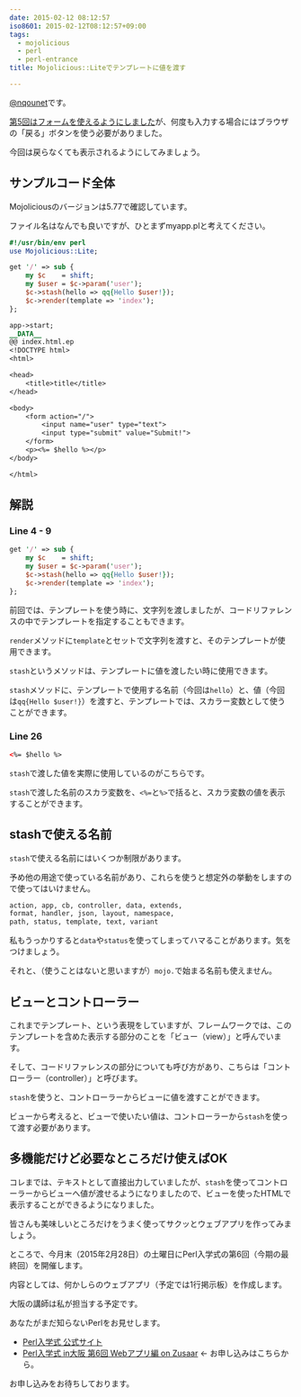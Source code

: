 ```yaml
---
date: 2015-02-12 08:12:57
iso8601: 2015-02-12T08:12:57+09:00
tags:
  - mojolicious
  - perl
  - perl-entrance
title: Mojolicious::Liteでテンプレートに値を渡す

---
```


<p><a href="https://twitter.com/nqounet">@nqounet</a>です。</p>

<p><a href="https://www.nqou.net/2015/02/05/085040" title="Mojolicious::Liteでフォームを使う">第5回はフォームを使えるようにしました</a>が、何度も入力する場合にはブラウザの「戻る」ボタンを使う必要がありました。</p>

<p>今回は戻らなくても表示されるようにしてみましょう。</p>



<h2>サンプルコード全体</h2>

<p>Mojoliciousのバージョンは5.77で確認しています。</p>

<p>ファイル名はなんでも良いですが、ひとまずmyapp.plと考えてください。</p>

```perl myapp.pl
#!/usr/bin/env perl
use Mojolicious::Lite;

get '/' => sub {
    my $c    = shift;
    my $user = $c->param('user');
    $c->stash(hello => qq{Hello $user!});
    $c->render(template => 'index');
};

app->start;
__DATA__
@@ index.html.ep
<!DOCTYPE html>
<html>

<head>
    <title>title</title>
</head>

<body>
    <form action="/">
        <input name="user" type="text">
        <input type="submit" value="Submit!">
    </form>
    <p><%= $hello %></p>
</body>

</html>
```

<h2>解説</h2>

<h3>Line 4 - 9</h3>

```perl
get '/' => sub {
    my $c    = shift;
    my $user = $c->param('user');
    $c->stash(hello => qq{Hello $user!});
    $c->render(template => 'index');
};
```

<p>前回では、テンプレートを使う時に、文字列を渡しましたが、コードリファレンスの中でテンプレートを指定することもできます。</p>

<p><code>render</code>メソッドに<code>template</code>とセットで文字列を渡すと、そのテンプレートが使用できます。</p>

<p><code>stash</code>というメソッドは、テンプレートに値を渡したい時に使用できます。</p>

<p><code>stash</code>メソッドに、テンプレートで使用する名前（今回は<code>hello</code>）と、値（今回は<code>qq{Hello $user!}</code>）を渡すと、テンプレートでは、スカラー変数として使うことができます。</p>

<h3>Line 26</h3>

```html
<%= $hello %>
```

<p><code>stash</code>で渡した値を実際に使用しているのがこちらです。</p>

<p><code>stash</code>で渡した名前のスカラ変数を、<code><%=</code>と<code>%></code>で括ると、スカラ変数の値を表示することができます。</p>

<h2>stashで使える名前</h2>

<p><code>stash</code>で使える名前にはいくつか制限があります。</p>

<p>予め他の用途で使っている名前があり、これらを使うと想定外の挙動をしますので使ってはいけません。</p>

```default
action, app, cb, controller, data, extends,
format, handler, json, layout, namespace,
path, status, template, text, variant
```

<p>私もうっかりすると<code>data</code>や<code>status</code>を使ってしまってハマることがあります。気をつけましょう。</p>

<p>それと、（使うことはないと思いますが）<code>mojo.</code>で始まる名前も使えません。</p>

<h2>ビューとコントローラー</h2>

<p>これまでテンプレート、という表現をしていますが、フレームワークでは、このテンプレートを含めた表示する部分のことを「ビュー（view）」と呼んでいます。</p>

<p>そして、コードリファレンスの部分についても呼び方があり、こちらは「コントローラー（controller）」と呼びます。</p>

<p><code>stash</code>を使うと、コントローラーからビューに値を渡すことができます。</p>

<p>ビューから考えると、ビューで使いたい値は、コントローラーから<code>stash</code>を使って渡す必要があります。</p>

<h2>多機能だけど必要なところだけ使えばOK</h2>

<p>コレまでは、テキストとして直接出力していましたが、<code>stash</code>を使ってコントローラーからビューへ値が渡せるようになりましたので、ビューを使ったHTMLで表示することができるようになりました。</p>

<p>皆さんも美味しいところだけをうまく使ってサクッとウェブアプリを作ってみましょう。</p>

<p>ところで、今月末（2015年2月28日）の土曜日にPerl入学式の第6回（今期の最終回）を開催します。</p>

<p>内容としては、何かしらのウェブアプリ（予定では1行掲示板）を作成します。</p>

<p>大阪の講師は私が担当する予定です。</p>

<p>あなたがまだ知らないPerlをお見せします。</p>

<ul>
<li><a href="http://www.perl-entrance.org/">Perl入学式 公式サイト</a></li>
<li><a href="http://www.zusaar.com/event/12837005">Perl入学式 in大阪 第6回 Webアプリ編 on Zusaar</a> ← お申し込みはこちらから。</li>
</ul>

<p>お申し込みをお待ちしております。</p>
    	